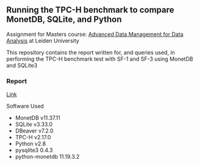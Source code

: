## Running the TPC-H benchmark to compare MonetDB, SQLite, and Python 
Assignment for Masters course: [Advanced Data Management for Data Analysis](https://studiegids.universiteitleiden.nl/courses/98778/advanced-data-management-for-data-analysis) at Leiden University

This repository contains the report written for, and queries used, in performing the TPC-H benchmark test with SF-1 and SF-3 using MonetDB and SQLite3 


### Report
[Link]()




Software Used
<ul>
<li>MonetDB v11.37.11</li>
<li>SQLite v3.33.0</li>
<li>DBeaver v7.2.0</li>
<li>TPC-H v2.17.0</li>
<li>Python v2.8</li>
<li>pysqlite3 0.4.3</li>
<li>python-monetdb 11.19.3.2
  </ul>
